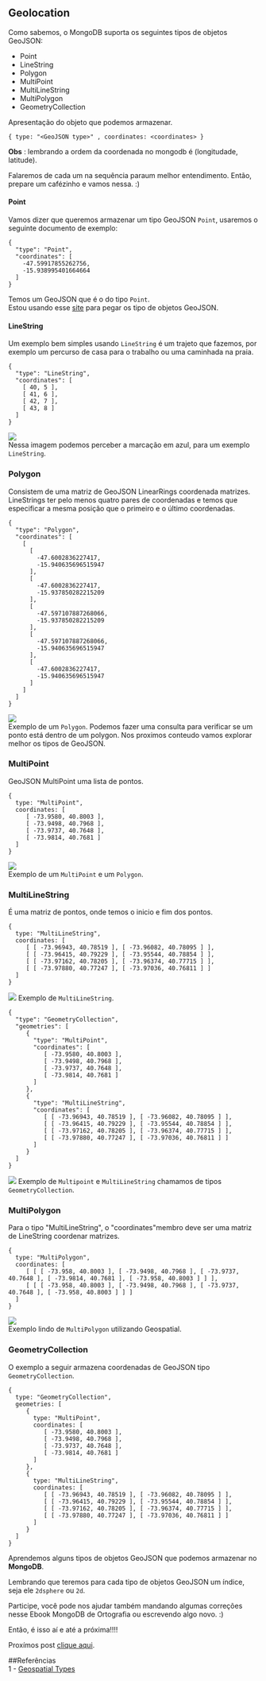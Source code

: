 ## Geolocation

Como sabemos, o MongoDB suporta os seguintes tipos de objetos GeoJSON:
* Point
* LineString
* Polygon
* MultiPoint
* MultiLineString
* MultiPolygon
* GeometryCollection

Apresentação do objeto que podemos armazenar.
```
{ type: "<GeoJSON type>" , coordinates: <coordinates> }
```
**Obs** : lembrando a ordem da coordenada no mongodb é (longitudade, latitude).

Falaremos de cada um na sequência paraum melhor entendimento. Então, prepare um cafézinho e vamos nessa. :)

#### Point
Vamos dizer que queremos armazenar um tipo GeoJSON `Point`, usaremos o seguinte documento de exemplo:

```
{
  "type": "Point",
  "coordinates": [
    -47.59917855262756,
    -15.938995401664664
  ]
}
```
Temos um GeoJSON que é o do tipo `Point`.      
Estou usando esse [site](http://geojson.io/#map=17/-15.93847/-47.59879) para pegar os tipo de objetos GeoJSON.

#### LineString
Um exemplo bem simples usando `LineString` é um trajeto que fazemos, por exemplo um percurso de casa para o trabalho ou uma caminhada na praia.

```
{ 
  "type": "LineString", 
  "coordinates": [ 
    [ 40, 5 ], 
    [ 41, 6 ],
    [ 42, 7 ],
    [ 43, 8 ]
  ] 
}
```

![](/src/images/linestring.png)    
Nessa imagem podemos perceber a marcação em azul, para um exemplo `LineString`.

### Polygon
Consistem de uma matriz de GeoJSON LinearRings coordenada matrizes. LineStrings ter pelo menos quatro pares de coordenadas e temos que especificar a mesma posição que o primeiro e o último coordenadas.

```
{
  "type": "Polygon",
  "coordinates": [
    [
      [
        -47.6002836227417,
        -15.940635696515947
      ],
      [
        -47.6002836227417,
        -15.937850282215209
      ],
      [
        -47.597107887268066,
        -15.937850282215209
      ],
      [
        -47.597107887268066,
        -15.940635696515947
      ],
      [
        -47.6002836227417,
        -15.940635696515947
      ]
    ]
  ]
}
```
![](/src/images/polygon.png)   
Exemplo de um `Polygon`. Podemos fazer uma consulta para verificar se um ponto está dentro de um polygon. 
Nos proximos conteudo vamos explorar melhor os tipos de GeoJSON.

### MultiPoint
GeoJSON MultiPoint uma lista de pontos.
```
{
  type: "MultiPoint",
  coordinates: [
     [ -73.9580, 40.8003 ],
     [ -73.9498, 40.7968 ],
     [ -73.9737, 40.7648 ],
     [ -73.9814, 40.7681 ]
  ]
}
```

![](/src/images/multistring.png)  
Exemplo de um `MultiPoint` e um `Polygon`.

### MultiLineString   
É uma matriz de pontos, onde temos o inicio e fim dos pontos.

```
{
  type: "MultiLineString",
  coordinates: [
     [ [ -73.96943, 40.78519 ], [ -73.96082, 40.78095 ] ],
     [ [ -73.96415, 40.79229 ], [ -73.95544, 40.78854 ] ],
     [ [ -73.97162, 40.78205 ], [ -73.96374, 40.77715 ] ],
     [ [ -73.97880, 40.77247 ], [ -73.97036, 40.76811 ] ]
  ]
}
```
![](/src/images/multilinestring.png) 
Exemplo de `MultiLineString`.

```
{
  "type": "GeometryCollection",
  "geometries": [
     {
       "type": "MultiPoint",
       "coordinates": [
          [ -73.9580, 40.8003 ],
          [ -73.9498, 40.7968 ],
          [ -73.9737, 40.7648 ],
          [ -73.9814, 40.7681 ]
       ]
     },
     {
       "type": "MultiLineString",
       "coordinates": [
          [ [ -73.96943, 40.78519 ], [ -73.96082, 40.78095 ] ],
          [ [ -73.96415, 40.79229 ], [ -73.95544, 40.78854 ] ],
          [ [ -73.97162, 40.78205 ], [ -73.96374, 40.77715 ] ],
          [ [ -73.97880, 40.77247 ], [ -73.97036, 40.76811 ] ]
       ]
     }
  ]
}
```
![](/src/images/multlinestring.png)
Exemplo de `Multipoint` e `MultiLineString` chamamos de tipos `GeometryCollection`.

### MultiPolygon
Para o tipo "MultiLineString", o "coordinates"membro deve ser uma matriz de LineString coordenar matrizes.

```
{
  type: "MultiPolygon",
  coordinates: [
     [ [ [ -73.958, 40.8003 ], [ -73.9498, 40.7968 ], [ -73.9737, 40.7648 ], [ -73.9814, 40.7681 ], [ -73.958, 40.8003 ] ] ],
     [ [ [ -73.958, 40.8003 ], [ -73.9498, 40.7968 ], [ -73.9737, 40.7648 ], [ -73.958, 40.8003 ] ] ]
  ]
}
```
![](/src/images/multipolygon.png)   
Exemplo lindo de `MultiPolygon` utilizando Geospatial.

### GeometryCollection
O exemplo a seguir armazena coordenadas de GeoJSON tipo `GeometryCollection`.
```
{
  type: "GeometryCollection",
  geometries: [
     {
       type: "MultiPoint",
       coordinates: [
          [ -73.9580, 40.8003 ],
          [ -73.9498, 40.7968 ],
          [ -73.9737, 40.7648 ],
          [ -73.9814, 40.7681 ]
       ]
     },
     {
       type: "MultiLineString",
       coordinates: [
          [ [ -73.96943, 40.78519 ], [ -73.96082, 40.78095 ] ],
          [ [ -73.96415, 40.79229 ], [ -73.95544, 40.78854 ] ],
          [ [ -73.97162, 40.78205 ], [ -73.96374, 40.77715 ] ],
          [ [ -73.97880, 40.77247 ], [ -73.97036, 40.76811 ] ]
       ]
     }
  ]
}
```

Aprendemos alguns tipos de objetos GeoJSON que podemos armazenar no **MongoDB**.

Lembrando que teremos para cada tipo de objetos GeoJSON um índice, seja ele `2dsphere` ou `2d`.

Participe, você pode nos ajudar também mandando algumas correções nesse Ebook MongoDB de Ortografia ou escrevendo algo novo. :)

Então, é isso aí e até a próxima!!!!

Proxímos post [clique aqui](/pt-br/geolocation/geospatial-types.md).

##Referências  
1 - [Geospatial Types](https://docs.mongodb.com/manual/reference/geojson/#linestring)